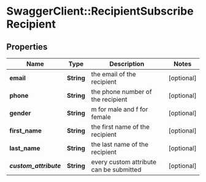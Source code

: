 # SwaggerClient::RecipientSubscribeRecipient

## Properties
Name | Type | Description | Notes
------------ | ------------- | ------------- | -------------
**email** | **String** | the email of the recipient | [optional] 
**phone** | **String** | the phone number of the recipient | [optional] 
**gender** | **String** | m for male and f for female | [optional] 
**first_name** | **String** | the first name of the recipient | [optional] 
**last_name** | **String** | the last name of the recipient | [optional] 
**_custom_attribute_** | **String** | every custom attribute can be submitted | [optional] 


